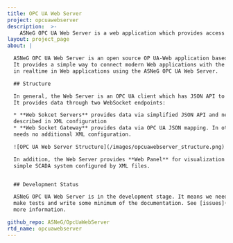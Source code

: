 ```yaml
---
title: OPC UA Web Server
project: opcuawebserver
description:  >-
    ASNeG OPC UA Web Server is a web application which provides access to OPC UA data via the Internet.
layout: project_page
about: |

  ASNeG OPC UA Web Server is an open source OP UA-Web application based on [ASNeG's OPC UA Stack](/projects/opcuastack).
  It provides a simple way to connect modern Web applications with the OPC UA technology. Any process data can be displayed
  in realtime in Web applications using the ASNeG OPC UA Web Server.

  ## Structure

  In general, the Web Server is an OPC UA client which has JSON API to translate OPC UA data via WebSocket protocol.
  It provides data through two WebSocket endpoints:

  * **Web Sokcet Servers** provides data via simplified JSON API and needs that all the  OPC UA variables are
  described in XML configuration
  * **Web Socket Gateway** provides data via OPC UA JSON mapping. In other words, you must form requests and parse response according to OPC UA Specification. This mode is the best for people who are familiar to OPC UA technology and it
  needs no additional XML configuration.

  ![OPC UA Web Server Structure](/images/opcuawebserver_structure.png)

  In addition, the Web Server provides **Web Panel** for visualization of the process data. **Web Panel** uses a JavaScript library of visual components which can be bound with OPC UA variables. You can use it as a very
  simple SCADA system configured by XML files.


  ## Development Status

  ASNeG OPC UA Web Server is in the development stage. It means we need to add some features (like SSL for HTTP and WebSocket),
  make tests and write some minimum of the documentation. See [issues](https://github.com/ASNeG/OpcUaWebServer/issues) for
  more information.

github_repo: ASNeG/OpcUaWebServer
rtd_name: opcuawebserver
---
```

